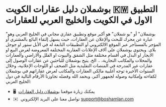 بوشملان دليل عقارات الكويت 🇰🇼
التطبيق الاول في الكويت والخليج العربي للعقارات
===========================================

"بوشملان" أو "بو شملان" هو أكبر موقع وتطبيق عقاري مجاني في الخليج العربي وهو عبارة عن محرك للبحث والإعلان عن العقارات، حيث يسهل إلتقاء البائع بالمشتري أو المؤجر بالمستأجر عبر الموقع الالكتروني أو التطبيقات التابعة له في الأبل ستور او جوجل بلاي. ويحتوي بوشملان على آلاف الإعلانات العقارية المختلفة المعروضة لغرض البيع او الايجار او البدل في أقسام مختلفة مثل الشقق والبيوت او الفلل والاراضي والعمارات والمحلات والمكاتب التجارية، .. الخ. يتيح بوشملان للباحثين عن عقارات الوصول إلى عقارات غير المدرجة في المنصات التقليدية مثل الصحف أو اللوحات الإعلانية، وخلال السنوات الأخيرة توجه أغلبية مالكي العقارات والمكاتب لعرض عقاراتهم في بوشملان لكفاءته وإمكانية وصوله لجمهور أكبر، وبحمد الله وفضله تجاوزنا الأرقام التالية في دول الخليج العربي:

* 🖥️  يمكنك زيارة موقعنا [بوشملان دليل العقارات](http://www.boshamlan.com)
* ✉️  تواصل معنا على البريد الإلكتروني [support@boshamlan.com](mailto:support@boshamlan.com)
